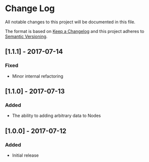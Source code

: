 # Change Log
All notable changes to this project will be documented in this file.

The format is based on [Keep a Changelog](http://keepachangelog.com/en/1.0.0/)
and this project adheres to [Semantic Versioning](http://semver.org/spec/v2.0.0.html).

## [1.1.1] - 2017-07-14
### Fixed
  * Minor internal refactoring
  
## [1.1.0] - 2017-07-13
### Added
  * The ability to adding arbitrary data to Nodes
  
## [1.0.0] - 2017-07-12
### Added
  * Initial release
